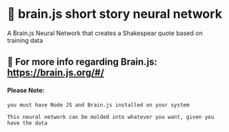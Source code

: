 # :brain: brain.js short story neural network
A Brain.js Neural Network that creates a Shakespear quote based on training data



## :signal_strength: For more info regarding Brain.js: https://brain.js.org/#/

    
#### Please Note: 
    you must have Node JS and Brain.js installed on your system

    This neural network can be molded into whatever you want, given you have the data
    


